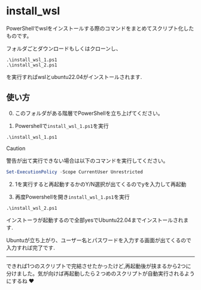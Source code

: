 # install_wsl

PowerShellでwslをインストールする際のコマンドをまとめてスクリプト化したものです。

フォルダごとダウンロードもしくはクローンし、

```PowerShell:PowerShell
.\install_wsl_1.ps1
.\install_wsl_2.ps1
```

を実行すればwslとubuntu22.04がインストールされます.

## 使い方

0. このフォルダがある階層でPowerShellを立ち上げてください。

1. Powershellで`install_wsl_1.ps1`を実行

```PowerShell:PowerShell
.\install_wsl_1.ps1
```

> [!CAUTION]
> 警告が出て実行できない場合は以下のコマンドを実行してください。
>
> ```Powershell
> Set-ExecutionPolicy -Scope CurrentUser Unrestricted
> ```

2. 1を実行すると再起動するかのY/N選択が出てくるのでyを入力して再起動

3. 再度Powershellを開き`install_wsl_1.ps1`を実行

```PowerShell:PowerShell
.\install_wsl_2.ps1
```

インストーラが起動するので全部yesでUbuntu22.04までインストールされます.

Ubuntuが立ち上がり、ユーザー名とパスワードを入力する画面が出てくるので入力すれば完了です.

---
できれば1つのスクリプトで完結させたかったけど,再起動後が挟まるから2つに分けました。気が向けば再起動したら２つめのスクリプトが自動実行されるようにするね &hearts;
